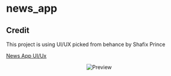 # news_app


## Credit

This project is using UI/UX picked from behance by Shafix Prince

[News App UI/Ux](https://www.behance.net/gallery/105655353/News-App-UIUX-Practice)


<p align="center">
  <img src="https://mir-s3-cdn-cf.behance.net/project_modules/fs/d1d4f2105655353.5f7dd77e5ba9a.png" alt="Preview ">
</p>
